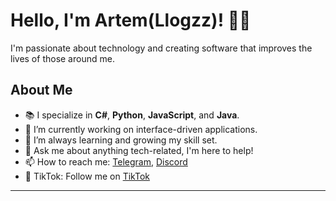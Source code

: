# Hello, I'm Artem(Llogzz)! 👨‍💻

I'm passionate about technology and creating software that improves the lives of those around me.

## About Me

- 📚 I specialize in **C#**, **Python**, **JavaScript**, and **Java**.
- 🚀 I’m currently working on interface-driven applications.
- 🌱 I’m always learning and growing my skill set.
- 💬 Ask me about anything tech-related, I'm here to help!
- 📫 How to reach me: [Telegram](https://t.me/LlogzzSquad), [Discord](https://discord.com/invite/PzYNRNu9Zk)
- 🎥 TikTok: Follow me on [TikTok](https://www.tiktok.com/@llogz_)

---
